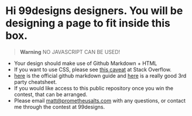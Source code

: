 # Hi 99designs designers. You will be designing a page to fit inside this box.


> **Warning** NO JAVASCRIPT CAN BE USED!

* Your design should make use of Github Markdown + HTML
* If you want to use CSS, please see [this caveat](https://stackoverflow.com/a/68038187) at Stack Overflow.
* [here](https://docs.github.com/en/get-started/writing-on-github/getting-started-with-writing-and-formatting-on-github/basic-writing-and-formatting-syntax) is the official github markdown guide and [here](https://github.com/adam-p/markdown-here/wiki/Markdown-Cheatsheet) is a really good 3rd party cheatsheet.
* If you would like access to this public repository once you win the contest, that can be arranged.
* Please email matt@prometheusalts.com with any questions, or contact me through the contest at 99designs.
